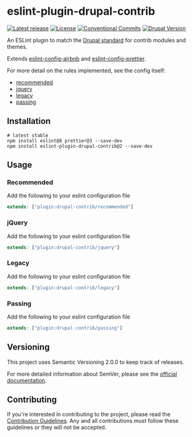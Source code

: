 # eslint-plugin-drupal-contrib

[![Latest release](https://img.shields.io/github/v/release/coldfrontlabs/eslint-plugin-drupal-contrib?include_prereleases&style=for-the-badge)](https://github.com/coldfrontlabs/eslint-plugin-drupal-contrib/releases)
[![License](https://img.shields.io/github/license/coldfrontlabs/eslint-plugin-drupal-contrib?style=for-the-badge)](/LICENSE)
[![Conventional Commits](https://img.shields.io/badge/Conventional%20Commits-1.0.0-yellow.svg?style=for-the-badge)](https://conventionalcommits.org)
[![Drupal Version](https://img.shields.io/badge/Drupal-9.x-blue?style=for-the-badge)](https://www.drupal.org/project/drupal)

An ESLint plugin to match the [Drupal standard](https://www.drupal.org/node/1955232) for contrib modules and themes.

Extends [eslint-config-airbnb](https://github.com/airbnb/javascript) and [eslint-config-prettier](https://github.com/prettier/eslint-config-prettier).

For more detail on the rules implemented, see the config itself:

- [recommended](./src/recommended.js)
- [jquery](./src/jquery.js)
- [legacy](./src/legacy.js)
- [passing](./src/passing.js)

## Installation

```shell
# latest stable
npm install eslint@8 prettier@3 --save-dev
npm install eslint-plugin-drupal-contrib@2 --save-dev
```

## Usage

### Recommended

Add the following to your eslint configuration file

```jsx
extends: ["plugin:drupal-contrib/recommended"]
```
### jQuery

Add the following to your eslint configuration file

```jsx
extends: ["plugin:drupal-contrib/jquery"]
```

### Legacy

Add the following to your eslint configuration file

```jsx
extends: ["plugin:drupal-contrib/legacy"]
```

### Passing

Add the following to your eslint configuration file

```jsx
extends: ["plugin:drupal-contrib/passing"]
```

## Versioning

This project uses Semantic Versioning 2.0.0 to keep track of releases.

For more detailed information about SemVer, please see the [official documentation](https://semver.org/).

## Contributing

If you're interested in contributing to the project, please read the [Contribution Guidelines](.github/CONTRIBUTING.md). Any and all contributions _must_ follow these guidelines or they will not be accepted.
